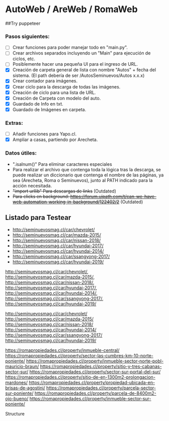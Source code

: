 # AutoWeb / AreWeb / RomaWeb

##Try puppeteer

### Pasos siguientes:
* [ ] Crear funciones para poder manejar todo en "main.py".
* [ ] Crear archivos separados incluyendo un "Main" para ejecución de ciclos, etc.
* [ ] Posiblemente hacer una pequeña UI para el ingreso de URL.
* [x] Creación de carpeta general de lista con nombre "Autos" + fecha del sistema. (El path debería de ser /AutosSeminuevos/Autos x.x.x)
* [x] Crear contador para imágenes.
* [x] Crear ciclo para la descarga de todas las imágenes.
* [x] Creación de ciclo para una lista de URL.
* [x] Creación de Carpeta con modelo del auto.
* [x] Guardado de Info en txt.
* [x] Guardado de Imágenes en carpeta.

### Extras:
* [ ] Añadir funciones para Yapo.cl.
* [x] Ampliar a casas, partiendo por Arecheta.

### Datos útiles:
- ".isalnum()" Para eliminar caracteres especiales
- Para realizar el archivo que contenga toda la lógica tras la descarga, se puede realizar un diccionario que contenga el nombre de las páginas, ya sea (Arecheta, Roma o Seminuevos), junto al PATH indicado para la acción necesitada.
- ~~"import urllib" Para descargas de links~~ (Outdated)
- ~~Para clicks en background: https://forum.uipath.com/t/can-we-have-web-automation-working-in-background/122402/2~~ (Outdated)

## Listado para Testear

* http://seminuevosmag.cl/car/chevrolet/
* http://seminuevosmag.cl/car/mazda-2015/
* http://seminuevosmag.cl/car/nissan-2018/
* http://seminuevosmag.cl/car/hyundai-2017/
* http://seminuevosmag.cl/car/hyundai-2014/
* http://seminuevosmag.cl/car/ssangyong-2017/
* http://seminuevosmag.cl/car/hyundai-2019/

http://seminuevosmag.cl/car/chevrolet/,
http://seminuevosmag.cl/car/mazda-2015/,
http://seminuevosmag.cl/car/nissan-2018/,
http://seminuevosmag.cl/car/hyundai-2017/,
http://seminuevosmag.cl/car/hyundai-2014/,
http://seminuevosmag.cl/car/ssangyong-2017/,
http://seminuevosmag.cl/car/hyundai-2019/

http://seminuevosmag.cl/car/chevrolet/ http://seminuevosmag.cl/car/mazda-2015/ http://seminuevosmag.cl/car/nissan-2018/ http://seminuevosmag.cl/car/hyundai-2014/ http://seminuevosmag.cl/car/ssangyong-2017/ http://seminuevosmag.cl/car/hyundai-2019/

https://romapropiedades.cl/property/inmueble-central/ https://romapropiedades.cl/property/sector-las-cumbres-km-10-norte-poniente/ https://romapropiedades.cl/property/inmueble-sector-norte-pobl-mauricio-braun/ https://romapropiedades.cl/property/sitio-y-tres-cabanas-sector-sur/ https://romapropiedades.cl/property/sector-sur-portal-del-sur/ https://romapropiedades.cl/property/sitio-de-en-1300m2-prolongacion-mardones/ https://romapropiedades.cl/property/propiedad-ubicada-en-brisas-de-agostini/ https://romapropiedades.cl/property/parcela-sector-sur-poniente/ https://romapropiedades.cl/property/parcela-de-8400m2-ojo-bueno/ https://romapropiedades.cl/property/inmueble-sector-sur-poniente/

Structure
<!-- import os
import io
import time
import datetime
import requests
from PIL import Image
from selenium import webdriver
from selenium.webdriver.common.by import By
from selenium.webdriver.support.ui import WebDriverWait
from selenium.webdriver.common.action_chains import ActionChains
from selenium.webdriver.support import expected_conditions as EC

driver = webdriver.Safari()

def Image_counter():
    img = driver.find_elements(By.XPATH, "")
    Img_count = len(img)
    return Img_count + 1

date = datetime.datetime.now().strftime("%d.%m.%y")
try:
    os.mkdir(f"{date}")
    open(f"{date}/Texto Autos {date}.txt", "x")
except FileExistsError:
    print("Directory already exist.")
except OSError as e:
    print(f"Error trying to opne file. {e}")
    driver.close()

input_links = list(map(str, input("ingrese las url: ").split()))
links = len(input_links)

for x in range(links):
    print(f"URL: {input_links[x]}")
    driver.get(input_links[x])

    name = driver.find_element(By.XPATH, "")
    price = driver.find_element(By.XPATH, "")
    descripcion = driver.find_element(By.XPATH, "")

    with open(f"{date}/Texto Autos {date}.txt", "a") as txt:
        txt.write(f"Modelo: {name} \n Precio: {price.text} \n Descripción: {descripcion.text} \n\n")

    os.mkdir(f"{date}/Auto {str(x+1)}")

    try:
        for y in range(Image_counter()):
            try:
                url = driver.find_element(By.XPATH, "").get_attribute("")

                response = requests.get(url).content
                file = open(f"{date}/Auto {str(x+1)}/{name.text} {str(y+1)}.jpg", "wb")
                file.write(response)
                file.close
                print(f"Imágen {y+1} guardada con éxito")
            except Exception as e:
                print(f"Element not found, {e}")
                driver.close()
    except Exception as e:
        print(f"Error trying to get Images, {e}")
        driver.close()

print("Finalizado con éxito!")
driver.quit() -->

